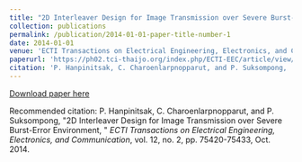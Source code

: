 ```yaml
---
title: "2D Interleaver Design for Image Transmission over Severe Burst-Error Environment"
collection: publications
permalink: /publication/2014-01-01-paper-title-number-1
date: 2014-01-01
venue: 'ECTI Transactions on Electrical Engineering, Electronics, and Communication'
paperurl: 'https://ph02.tci-thaijo.org/index.php/ECTI-EEC/article/view/170822'
citation: 'P. Hanpinitsak, C. Charoenlarpnopparut, and P. Suksompong,  "2D Interleaver Design for Image Transmission over Severe Burst-Error Environment, " <i>ECTI Transactions on Electrical Engineering, Electronics, and Communication</i>, vol. 12, no. 2, pp. 75420-75433, Oct. 2014.'
---
```


[Download paper here](https://ph02.tci-thaijo.org/index.php/ECTI-EEC/article/view/170822)

Recommended citation: P. Hanpinitsak, C. Charoenlarpnopparut, and P. Suksompong,  "2D Interleaver Design for Image Transmission over Severe Burst-Error Environment, " <i>ECTI Transactions on Electrical Engineering, Electronics, and Communication</i>, vol. 12, no. 2, pp. 75420-75433, Oct. 2014.
